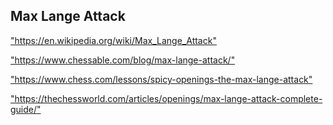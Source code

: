<h2>Max Lange Attack</h2>
<p><a href="https://en.wikipedia.org/wiki/Max_Lange_Attack">"https://en.wikipedia.org/wiki/Max_Lange_Attack"</a></p>

<p><a href="https://www.chessable.com/blog/max-lange-attack/">"https://www.chessable.com/blog/max-lange-attack/"</a></p>

<p><a href="https://www.chess.com/lessons/spicy-openings-the-max-lange-attack">"https://www.chess.com/lessons/spicy-openings-the-max-lange-attack"</a></p>

<p><a href="https://thechessworld.com/articles/openings/max-lange-attack-complete-guide/">"https://thechessworld.com/articles/openings/max-lange-attack-complete-guide/"</a></p>

